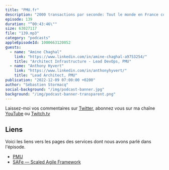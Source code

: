 ```yaml
---
title: "PMU.fr"
description: "2000 transactions par seconde: Tout le monde en France connait le PMU, les paris sportifs. Aujourd'hui ces paris se font de plus en plus souvent en ligne. Il y a trois ans, PMU a decidé de moderniser ses applications. Il sont partis d'une page blanche et ont choisi de déployer sur le cloud AWS. Comme à mon habitude, nous avons parlé à la fois des aspects techniques de l'architecture en serverless, de CloudFront, WAF etc. mais nous parlons aussi des aspects humains: comment le PMU a formé et monté en puissance son équipe sur les technologies cloud. Les aspects FinOps ne sont pas oubliés, quels sont les cas où une instance EC2 coûte moins cher que que des appels de fonctions Lambda. PMU lève le voile sur son architecture orientée microservices avec Java, SpringBoot, Quarkus en back et React / React Natif en front."
episode: 139
duration: "“00:43:46\""
size: 63027117
file: "139.mp3"
category: "podcasts"
appleEpisodeId: 1000663120052
guests:
  - name: "Amine Chaghal"
    link: "https://www.linkedin.com/in/amine-chaghal-a9753254/"
    title: "Architect Infrastructure - Lead DevOps, PMU"
  - name: "Anthony Hyvert"
    link: "https://www.linkedin.com/in/anthonyhyvert/"
    title: "Lead Architect, PMU"
publication: "2022-12-09 07:00:00 +0200"
author: "Sébastien Stormacq"
social-background: "/img/podcast-banner.jpg"
background: "/img/podcast-banner-transparent.png"
---
```


Laissez-moi vos commentaires sur [Twitter](https://twitter.com/sebsto), abonnez vous sur ma chaîne [YouTube](https://www.youtube.com/sebsto) ou [Twitch.tv](https://www.twitch.tv/sebAWS)

## Liens

Voici les liens vers les pages des services dont nous avons parlé dans l'épisode.

- [PMU](https://www.pmu.fr)
- [SAFe — Scaled Agile Framework](https://scaledagile.com/what-is-safe/)

